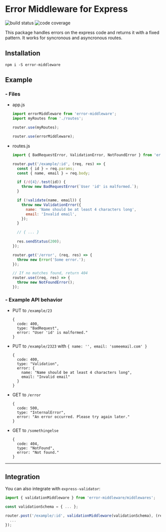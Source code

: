 # Error Middleware for Express
![build status](https://img.shields.io/circleci/project/github/gabrielsiedler/express-error-handler.svg "Build status")
![code coverage](https://coveralls.io/repos/github/gabrielsiedler/express-error-handler/badge.svg?branch=master "Code Coverage")

This package handles errors on the express code and returns it with a fixed pattern. It works for syncronous and asyncronous routes.

## Installation

`npm i -S error-middleware`

## Example

### - Files

- app.js

  ```js
  import errorMiddleware from 'error-middleware';
  import myRoutes from './routes';

  router.use(myRoutes);

  router.use(errorMiddleware);
  ```

- routes.js

  ```js
  import { BadRequestError, ValidationError, NotFoundError } from 'error-middleware/errors';

  router.put('/example/:id', (req, res) => {
    const { id } = req.params;
    const { name, email } = req.body;

    if (/d{4}/.test(id)) {
      throw new BadRequestError(`User 'id' is malformed.`);
    }

    if (!validate(name, email)) {
      throw new ValidationError({
        name: 'Name should be at least 4 characters long',
        email: 'Invalid email',
      });
    }

    // { ... }
    
    res.sendStatus(200);
  });

  router.get('/error', (req, res) => {
    throw new Error('Some error.');
  });

  // If no matches found, return 404
  router.use((req, res) => {
    throw new NotFoundError();
  });
  ```

### - Example API behavior

- PUT to `/example/23`

  ```
  {
    code: 400,
    type: "BadRequest",
    error: "User 'id' is malformed."
  }
  ```

- PUT to `/example/2323` with `{ name: '', email: 'someemail.com' }`

  ```
  {
    code: 400,
    type: "Validation",
    error: {
      name: "Name should be at least 4 characters long",
      email: "Invalid email"
    }
  }
  ```

- GET to `/error`

  ```
  {
    code: 500,
    type: "InternalError",
    error: "An error occurred. Please try again later."
  }
  ```

- GET to `/somethingelse`

  ```
  {
    code: 404,
    type: "NotFound",
    error: "Not found."
  }
  ```

---

## Integration

You can also integrate with `express-validator`:

```js
import { validationMiddleware } from 'error-middleware/middlewares';

const validationSchema = { ... };

router.post('/example/:id', validationMiddleware(validationSchema), (req, res) => {
  ...
});

```

